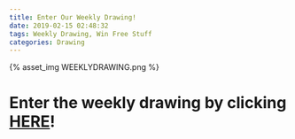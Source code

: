 ```yaml
---
title: Enter Our Weekly Drawing!
date: 2019-02-15 02:48:32
tags: Weekly Drawing, Win Free Stuff
categories: Drawing
---
```

<a href="https://www.pinterest.com/pin/create/button/" data-pin-do="buttonBookmark">
</a>
{% asset_img WEEKLYDRAWING.png %}

# Enter the weekly drawing by clicking [HERE](https://goo.gl/forms/JFFdeERRghHmSTJJ3)!